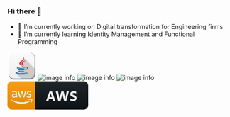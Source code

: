 ### Hi there 👋

<!--
**arisromil/arisromil** is a ✨ _special_ ✨ repository because its `README.md` (this file) appears on your GitHub profile.

Here are some ideas to get you started:
-->

- 🔭 I’m currently working on Digital transformation for Engineering firms
- 🌱 I’m currently learning Identity Management and Functional Programming



![image info](./badges/Apps-Java-icon.png)
![image info](./badges/64px-Javascript_badge.svg)
![image info](./badges/Typescript_logo_2020.svg)
![image info](./badges/32px-C_Sharp_wordmark.svg)
![image info](./badges/aws.svg)





<!--
- 👯 I’m looking to collaborate on ...
- 🤔 I’m looking for help with ...
- 💬 Ask me about ...
- 📫 How to reach me: ...
- 😄 Pronouns: ...
- ⚡ Fun fact: ...
-->


